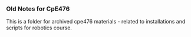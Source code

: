 ### Old Notes for CpE476
This is a folder for archived cpe476 materials - related to installations and scripts for robotics course.
